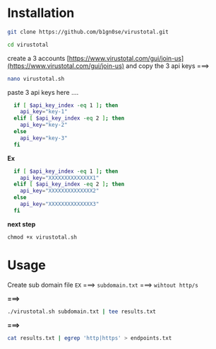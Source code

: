 # Installation 

```sh
git clone https://github.com/b1gn0se/virustotal.git
```

```sh
cd virustotal
```


create a 3 accounts [https://www.virustotal.com/gui/join-us](https://www.virustotal.com/gui/join-us) and copy the 3 api keys ===>

```sh
nano virustotal.sh
```

paste 3 api keys here ....


```sh
  if [ $api_key_index -eq 1 ]; then
    api_key="key-1"
  elif [ $api_key_index -eq 2 ]; then
    api_key="key-2"
  else
    api_key="key-3"
  fi
```

**Ex**

```sh
  if [ $api_key_index -eq 1 ]; then
    api_key="XXXXXXXXXXXXXX1"
  elif [ $api_key_index -eq 2 ]; then
    api_key="XXXXXXXXXXXXXX2"
  else
    api_key="XXXXXXXXXXXXXX3"
  fi
```


**next step**

`chmod +x virustotal.sh` 


# Usage

Create sub domain file `EX` ===> `subdomain.txt`  ===> `wihtout http/s` 

**===>**


```sh
./virustotal.sh subdomain.txt | tee results.txt 
```

**===>**


```sh
cat results.txt | egrep 'http|https' > endpoints.txt
```

